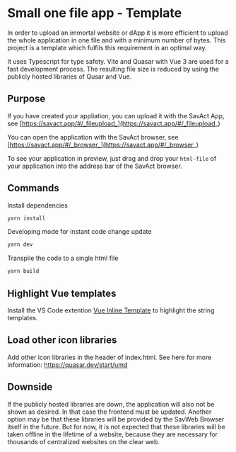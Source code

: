 # Small one file app - Template

In order to upload an immortal website or dApp it is more efficient to upload the whole application in one file and with a minimum number of bytes. This project is a template which fulfils this requirement in an optimal way.

It uses Typescript for type safety. Vite and Quasar with Vue 3 are used for a fast development process.
The resulting file size is reduced by using the publicly hosted libraries of Qusar and Vue.

## Purpose

If you have created your appliation, you can upload it with the SavAct App, see [https://savact.app/#/_fileupload_](https://savact.app/#/_fileupload_)

You can open the application with the SavAct browser, see [https://savact.app/#/_browser_](https://savact.app/#/_browser_)

To see your application in preview, just drag and drop your `html-file` of your application into the address bar of the SavAct browser.

## Commands

Install dependencies

```bash
yarn install
```

Developing mode for instant code change update

```bash
yarn dev
```

Transpile the code to a single html file

```bash
yarn build
```

## Highlight Vue templates

Install the VS Code extention [Vue Inline Template](https://marketplace.visualstudio.com/items?itemName=faisalhakim47.vue-inline-template) to highlight the string templates.

## Load other icon libraries

Add other icon libraries in the header of index.html.
See here for more information: https://quasar.dev/start/umd

## Downside

If the publicly hosted libraries are down, the application will also not be shown as desired. In that case the frontend must be updated. Another option may be that these libraries will be provided by the SavWeb Browser itself in the future. But for now, it is not expected that these libraries will be taken offline in the lifetime of a website, because they are necessary for thousands of centralized websites on the clear web.
